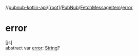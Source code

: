 //[pubnub-kotlin-api](../../../../index.md)/[[root]](../../index.md)/[PubNub](../index.md)/[FetchMessageItem](index.md)/[error](error.md)

# error

[js]\
abstract var [error](error.md): [String](https://kotlinlang.org/api/latest/jvm/stdlib/kotlin/-string/index.html)?
